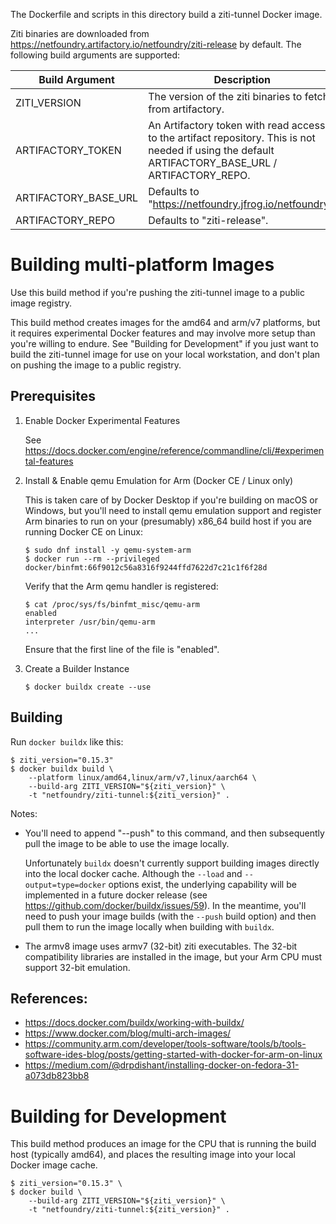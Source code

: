 The Dockerfile and scripts in this directory build a ziti-tunnel Docker image.

Ziti binaries are downloaded from https://netfoundry.artifactory.io/netfoundry/ziti-release
by default. The following build arguments are supported:

  | Build Argument       | Description                                                       |
  | -------------------- | ----------------------------------------------------------------- |
  | ZITI_VERSION         | The version of the ziti binaries to fetch from artifactory.       |
  | ARTIFACTORY_TOKEN    | An Artifactory token with read access to the artifact repository. This is not needed if using the default ARTIFACTORY_BASE_URL / ARTIFACTORY_REPO. |
  | ARTIFACTORY_BASE_URL | Defaults to "https://netfoundry.jfrog.io/netfoundry".             |
  | ARTIFACTORY_REPO     | Defaults to "ziti-release".                                       |

# Building multi-platform Images

Use this build method if you're pushing the ziti-tunnel image to a public image
registry.

This build method creates images for the amd64 and arm/v7 platforms, but it
requires experimental Docker features and may involve more setup than you're
willing to endure. See "Building for Development" if you just want to build the
ziti-tunnel image for use on your local workstation, and don't plan on pushing
the image to a public registry.

## Prerequisites

1. Enable Docker Experimental Features

   See https://docs.docker.com/engine/reference/commandline/cli/#experimental-features

2. Install & Enable qemu Emulation for Arm (Docker CE / Linux only)

   This is taken care of by Docker Desktop if you're building on macOS or Windows,
   but you'll need to install qemu emulation support and register Arm binaries to
   run on your (presumably) x86_64 build host if you are running Docker CE on Linux:

       $ sudo dnf install -y qemu-system-arm
       $ docker run --rm --privileged docker/binfmt:66f9012c56a8316f9244ffd7622d7c21c1f6f28d

   Verify that the Arm qemu handler is registered:

       $ cat /proc/sys/fs/binfmt_misc/qemu-arm
       enabled
       interpreter /usr/bin/qemu-arm
       ...

   Ensure that the first line of the file is "enabled".

3. Create a Builder Instance

       $ docker buildx create --use

## Building

Run `docker buildx` like this:

    $ ziti_version="0.15.3"
    $ docker buildx build \
        --platform linux/amd64,linux/arm/v7,linux/aarch64 \
        --build-arg ZITI_VERSION="${ziti_version}" \
        -t "netfoundry/ziti-tunnel:${ziti_version}" .

Notes:

- You'll need to append "--push" to this command, and then subsequently pull the
  image to be able to use the image locally.

  Unfortunately `buildx` doesn't currently support building images directly into
  the local docker cache. Although the `--load` and `--output=type=docker` options
  exist, the underlying capability will be implemented in a future docker release
  (see https://github.com/docker/buildx/issues/59). In the meantime, you'll need
  to push your image builds (with the `--push` build option) and then pull them to
  run the image locally when building with `buildx`.

- The armv8 image uses armv7 (32-bit) ziti executables. The 32-bit compatibility
  libraries are installed in the image, but your Arm CPU must support 32-bit emulation.

## References:

- <https://docs.docker.com/buildx/working-with-buildx/>
- <https://www.docker.com/blog/multi-arch-images/>
- <https://community.arm.com/developer/tools-software/tools/b/tools-software-ides-blog/posts/getting-started-with-docker-for-arm-on-linux>
- <https://medium.com/@drpdishant/installing-docker-on-fedora-31-a073db823bb8>

# Building for Development

This build method produces an image for the CPU that is running the build host
(typically amd64), and places the resulting image into your local Docker image
cache.

    $ ziti_version="0.15.3" \
    $ docker build \
        --build-arg ZITI_VERSION="${ziti_version}" \
        -t "netfoundry/ziti-tunnel:${ziti_version}" .
